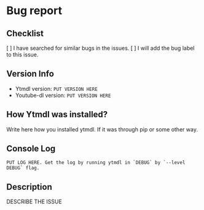# Bug report

## Checklist

[ ] I have searched for similar bugs in the issues.
[ ] I will add the bug label to this issue.

## Version Info

- Ytmdl version: `PUT VERSION HERE`
- Youtube-dl version: `PUT VERSION HERE`

## How Ytmdl was installed?

Write here how you installed ytmdl. If it was through pip or some other way.

## Console Log

```console
PUT LOG HERE. Get the log by running ytmdl in `DEBUG` by `--level DEBUG` flag.
```

## Description

DESCRIBE THE ISSUE